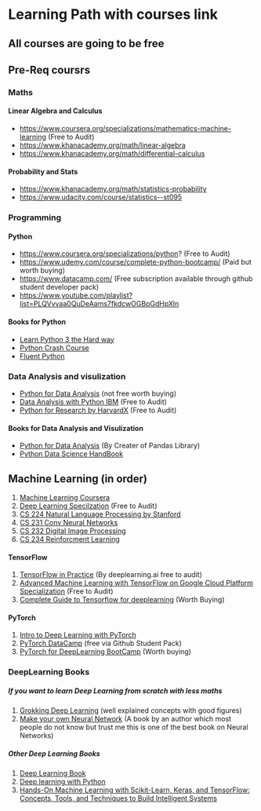 # Learning Path with courses link
## All courses are going to be free
## Pre-Req coursrs
### Maths
#### Linear Algebra and Calculus
* https://www.coursera.org/specializations/mathematics-machine-learning (Free to Audit)
* https://www.khanacademy.org/math/linear-algebra
* https://www.khanacademy.org/math/differential-calculus

#### Probability and Stats
* https://www.khanacademy.org/math/statistics-probability
* https://www.udacity.com/course/statistics--st095

### Programming
#### Python
* https://www.coursera.org/specializations/python? (Free to Audit)
* https://www.udemy.com/course/complete-python-bootcamp/ (Paid but worth buying)
* https://www.datacamp.com/ (Free subscription available through github student developer pack)
* https://www.youtube.com/playlist?list=PLQVvvaa0QuDeAams7fkdcwOGBpGdHpXln
#### Books for Python
* [Learn Python 3 the Hard way](https://www.amazon.com/Learn-Python-Hard-Way-Introduction/dp/0134692888)
* [Python Crash Course](https://nostarch.com/pythoncrashcourse2e)
* [Fluent Python](https://www.amazon.com/Fluent-Python-Concise-Effective-Programming/dp/1491946008)

### Data Analysis and visulization 
* [Python for Data Analysis](https://www.udemy.com/course/learning-python-for-data-analysis-and-visualization/) (not free worth buying)
* [Data Analysis with Python IBM](https://www.coursera.org/learn/data-analysis-with-python) (Free to Audit)
* [Python for Research by HarvardX](https://www.edx.org/course/using-python-for-research) (Free to Audit)
#### Books for Data Analysis and Visulization
* [Python for Data Analysis](http://shop.oreilly.com/product/0636920023784.do) (By Creater of Pandas Library)
* [Python Data Science HandBook](https://www.amazon.com/Python-Data-Science-Handbook-Essential/dp/1491912057)

## Machine Learning (in order)
1. [Machine Learning Coursera](https://www.coursera.org/learn/machine-learning)
2. [Deep Learning Specilzation](https://www.coursera.org/specializations/deep-learning?) (Free to Audit)
3. [CS 224 Natural Language Processing by Stanford](http://web.stanford.edu/class/cs224n/)
4. [CS 231 Conv Neural Networks](http://cs231n.stanford.edu/)
5. [CS 232 Digital Image Processing](https://web.stanford.edu/class/ee368/)
6. [CS 234 Reinforcment Learning](http://web.stanford.edu/class/cs234/index.html)
#### TensorFlow
1. [TensorFlow in Practice](https://www.coursera.org/specializations/tensorflow-in-practice) (By deeplearning.ai free to audit)
2. [Advanced Machine Learning with TensorFlow on Google Cloud Platform Specialization](https://www.coursera.org/specializations/advanced-machine-learning-tensorflow-gcp) (Free to Audit)
3. [Complete Guide to Tensorflow for deeplearning](https://www.udemy.com/course/complete-guide-to-tensorflow-for-deep-learning-with-python/) (Worth Buying)
#### PyTorch
1. [Intro to Deep Learning with PyTorch](https://www.udacity.com/course/deep-learning-pytorch--ud188)
2. [PyTorch DataCamp](https://www.datacamp.com/courses/deep-learning-with-pytorch?tap_a=5644-dce66f&tap_s=463826-784532) (free via Github Student Pack)
3. [PyTorch for DeepLearning BootCamp](https://www.udemy.com/course/pytorch-for-deep-learning-with-python-bootcamp/) (Worth buying)

### DeepLearning Books
##### If you want to learn Deep Learning from scratch with less maths
1) [Grokking Deep Learning](https://www.manning.com/books/grokking-deep-learning) (well explained concepts with good figures)
2) [Make your own Neural Network](https://www.amazon.com/Make-Your-Own-Neural-Network-ebook/dp/B01EER4Z4G) (A book by an author which most people do not know but trust me this is one of the best book on Neural Networks)
##### Other Deep Learning Books
1) [Deep Learning Book](https://www.deeplearningbook.org/)
2) [Deep learning with Python](https://www.manning.com/books/deep-learning-with-python)
3) [Hands-On Machine Learning with Scikit-Learn, Keras, and TensorFlow: Concepts, Tools, and Techniques to Build Intelligent Systems](https://www.amazon.com/Hands-Machine-Learning-Scikit-Learn-TensorFlow/dp/1492032646)

